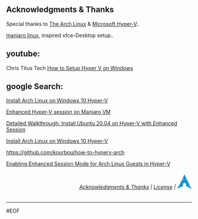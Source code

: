 ## Acknowledgments & Thanks

Special thanks to [The Arch Linux](https://archlinux.org) & [Microsoft Hyper-V](https://docs.microsoft.com/en-us/virtualization/hyper-v-on-windows/about/)..

[manjaro linux](https://manjaro.org), inspired xfce-Desktop setup..

## youtube:

Chris Titus Tech [How to Setup Hyper V on Windows](https://www.youtube.com/watch?v=FCIA4YQHx9U)

## google Search:

[Install Arch Linux on Windows 10 Hyper-V](https://dzone.com/articles/install-arch-linux-on-windows-10-hyper-v)

[Enhanced Hyper-V session on Manjaro VM](https://blog.jsobczak.com/2019/12/08/enhanced-hyper-v-session-on-manjaro-vm/)

[Detailed Walkthrough: Install Ubuntu 20.04 on Hyper-V with Enhanced Session](https://www.nakivo.com/blog/install-ubuntu-20-04-on-hyper-v-with-enhanced-session/)

[Install Arch Linux on Windows 10 Hyper-V](https://mudrii.medium.com/install-arch-linux-on-windows-10-hyper-v-215b2e71c6db)

https://github.com/kourbou/how-to-hyperv-arch

[Enabling Enhanced Session Mode for Arch Linux Guests in Hyper-V](https://blog.emptyq.net/a?id=00004-12392ad1-93e2-4f39-bf0b-fbc00200575e)

###### <p align="right">[Acknowledgments & Thanks](Acknowledgments.md) | [License](../LICENSE.txt) | [<img src="images/Arch-linux-logo.png" alt="klock xfce session lock" width="40" />](https://github.com/k247tEK/archVM-Hyper-V/tree/master/2022-06)</p>

---
#EOF